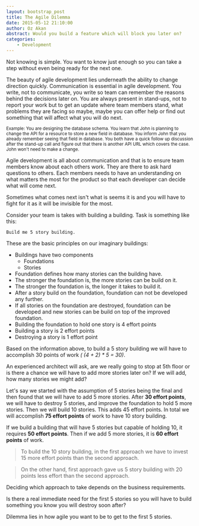 ```yaml
---
layout: bootstrap_post
title: The Agile Dilemma
date: 2015-05-12 21:10:00
author: Oz Akan
abstract: Would you build a feature which will block you later on?
categories:
    - Development
---
```


Not knowing is simple. You want to know just enough so you can take a step without even being ready for the next one.

The beauty of agile development lies underneath the ability to change direction quickly. Communication is essential in agile development. You write, not to communicate, you write so team can remember the reasons behind the decisions  later on. You are always present in stand-ups, not to report your work but to get an update where team members stand, what problems they are facing so maybe, maybe you can offer help or find out something that will affect what you will do next.

<sub>Example: You are designing the database schema. You learn that John is planning to change the API for a resource to store a new field in database. You inform John that you already remember seeing that field in database. You both have a quick follow up discussion after the stand-up call and figure out that there is another API URL which covers the case. John won't need to make a change.</sub>

Agile development is all about communication and that is to ensure team members know about each others work. They are there to ask hard questions to others. Each members needs to have an understanding on what matters the most for the product so that each developer can decide what will come next.

Sometimes what comes next isn't what is seems it is and you will have to fight for it as it will be invisible for the most.

Consider your team is takes with building a building. Task is something like this:

`Build me 5 story building.`

These are the basic principles on our imaginary buildings:

- Buildings have two components
  - Foundations
  - Stories
- Foundation defines how many stories can the building have.
- The stronger the foundation is, the more stories can be build on it.
- The stronger the foundation is, the longer it takes to build it.
- After a story build on the foundation, foundation can not be developed any further.
- If all stories on the foundation are destroyed, foundation can be developed and new stories can be build on top of the improved foundation.
- Building the foundation to hold one story is 4 effort points
- Building a story is 2 effort points
- Destroying a story is 1 effort point

Based on the information above, to build a 5 story building we will have to accomplish 30 points of work _( (4 + 2) * 5 = 30)_.

An experienced architect will ask, are we really going to stop at 5th floor or is there a chance we will have to add more stories later on? If we will add, how many stories we might add?

Let's say we started with the assumption of 5 stories being the final and then found that we will have to add 5 more stories. After **30 effort points**, we will have to destroy 5 stories, and improve the foundation to hold 5 more stories. Then we will build 10 stories. This adds 45 effort points. In total we will accomplish **75 effort points** of work to have 10 story building.

If we build a building that will have 5 stories but capable of holding 10, it requires **50 effort points**. Then if we add 5 more stories, it is **60 effort points** of work.

   > To build the 10 story building, in the first approach we have to invest 15 more effort points than the second approach.

   > On the other hand, first approach gave us 5 story building with 20 points less effort than the second approach.

Deciding which approach to take depends on the business requirements.

<p class="highlight">Is there a real immediate need for the first 5 stories so you will have to build something you know you will destroy soon after?</p>

Dilemma lies in how agile you want to be to get to the first 5 stories.
